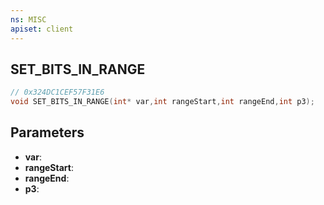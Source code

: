 ```yaml
---
ns: MISC
apiset: client
---
```

## SET_BITS_IN_RANGE

```c
// 0x324DC1CEF57F31E6
void SET_BITS_IN_RANGE(int* var,int rangeStart,int rangeEnd,int p3);
```


## Parameters
* **var**:
* **rangeStart**:
* **rangeEnd**:
* **p3**:



